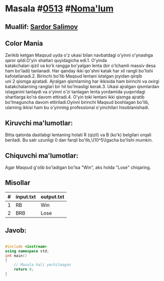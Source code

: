 
<h1>Masala #<a href="https://robocontest.uz/tasks/0513">0513</a> #<a href="https://robocontest.uz/tasks?category=1">Noma'lum</a></h1>
<h2> Muallif: <a href="https://robocontest.uz/profile/ds_forrest">Sardor Salimov</a></h2>
<h2>Color Mania</h2>
<p>Zerikib ketgan Maqsud uyda o'z ukasi bilan navbatdagi o'yinni o'ynashga qaror qildi.O'yin shatlari quyidagicha edi.1. O'yinda katakchalari qizil va ko'k rangga bo'yalgan lenta (bir o'lchamli massiv desa ham bo'ladi) tanlanadi. Har qanday ikki qo'shni katak har xil rangli bo'lishi kafolatlanadi.2. Birinchi bo'lib Maqsud lentani istalgan joyidan qirqib uni 2 qismga ajratadi. Ajralgan qismlarning har ikkisida ham birinchi va oxirgi katakchalarning ranglari bir hil bo'lmasligi kerak.3. Ukasi ajralgan qismlardan istaganini tanlaydi va o'yinni o'zi tanlagan lenta yordamida yuqoridagi shartlarga ko'ra davom ettiradi.4. O'yin toki lentani ikki qismga ajratib bo'lmaguncha davom ettiriladi.Oyinni birinchi Maqsud boshlagan bo'lib, ularning ikkisi ham bu o'yinning professional o'yinchilari hisoblanishadi.</p>
<h2>Kiruvchi ma'lumotlar:</h2>
<p>Bitta qatorda dastlabgi lentaning holati R (qizil) va B (ko'k) belgilari orqali beriladi. Bu satr uzunligi 0 dan farqli bo'lib,\(10^5\)gacha bo'lishi mumkin.</p>
<h2>Chiquvchi ma'lumotlar:</h2>
<p>Agar Maqsud g'olib bo'ladigan bo'lsa "Win", aks holda "Lose" chiqaring.</p>
<h2>Misollar</h2>
<table>
    <thead>
        <tr>
            <th>#</th>
            <th>input.txt</th>
            <th>output.txt</th>
        </tr>
    </thead>
    <tbody>
            <tr>
                <td>1</td>
                <td>RB</td>
                <td>Win</td>
            </tr>
            <tr>
                <td>2</td>
                <td>BRB</td>
                <td>Lose</td>
            </tr>
    </tbody>
    </table>
    
<h2>Javob:</h2>

######
```cpp
#include <iostream>
using namespace std;
int main()
{
    // Masala hali yechilmagan
    return 0;
}
```
